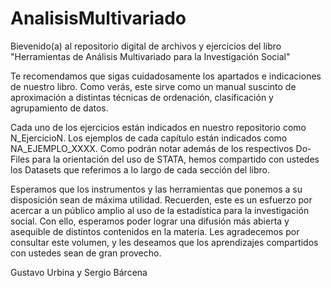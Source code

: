 # AnalisisMultivariado
Bievenido(a) al repositorio digital de archivos y ejercicios del libro "Herramientas de Análisis Multivariado para la Investigación Social"

Te recomendamos que sigas cuidadosamente los apartados e indicaciones de nuestro libro. Como verás, este sirve como un manual suscinto de aproximación a distintas técnicas de ordenación, clasificación y agrupamiento de datos.

Cada uno de los ejercicios están indicados en nuestro repositorio como N_EjercicioN. Los ejemplos de cada capítulo están indicados como NA_EJEMPLO_XXXX. Como podrán notar además de los respectivos Do-Files para la orientación del uso de STATA, hemos compartido con ustedes los Datasets que referimos a lo largo de cada sección del libro.

Esperamos que los instrumentos y las herramientas que ponemos a su disposición sean de máxima utilidad. Recuerden, este es un esfuerzo por acercar a un público amplio al uso de la estadística para la investigación social. Con ello, esperamos poder lograr una difusión más abierta y asequible de distintos contenidos en la materia. Les agradecemos por consultar este volumen, y les deseamos que los aprendizajes compartidos con ustedes sean de gran provecho.

Gustavo Urbina y Sergio Bárcena
